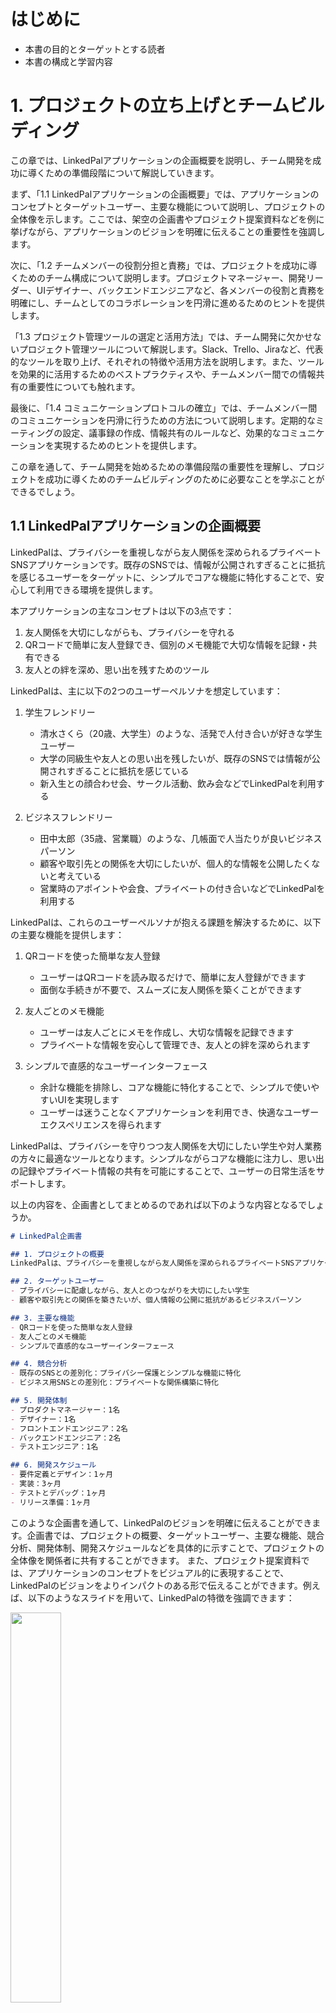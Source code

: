 # はじめに
- 本書の目的とターゲットとする読者
- 本書の構成と学習内容

# 1. プロジェクトの立ち上げとチームビルディング

この章では、LinkedPalアプリケーションの企画概要を説明し、チーム開発を成功に導くための準備段階について解説していきます。

まず、「1.1 LinkedPalアプリケーションの企画概要」では、アプリケーションのコンセプトとターゲットユーザー、主要な機能について説明し、プロジェクトの全体像を示します。ここでは、架空の企画書やプロジェクト提案資料などを例に挙げながら、アプリケーションのビジョンを明確に伝えることの重要性を強調します。

次に、「1.2 チームメンバーの役割分担と責務」では、プロジェクトを成功に導くためのチーム構成について説明します。プロジェクトマネージャー、開発リーダー、UIデザイナー、バックエンドエンジニアなど、各メンバーの役割と責務を明確にし、チームとしてのコラボレーションを円滑に進めるためのヒントを提供します。

「1.3 プロジェクト管理ツールの選定と活用方法」では、チーム開発に欠かせないプロジェクト管理ツールについて解説します。Slack、Trello、Jiraなど、代表的なツールを取り上げ、それぞれの特徴や活用方法を説明します。また、ツールを効果的に活用するためのベストプラクティスや、チームメンバー間での情報共有の重要性についても触れます。

最後に、「1.4 コミュニケーションプロトコルの確立」では、チームメンバー間のコミュニケーションを円滑に行うための方法について説明します。定期的なミーティングの設定、議事録の作成、情報共有のルールなど、効果的なコミュニケーションを実現するためのヒントを提供します。

この章を通して、チーム開発を始めるための準備段階の重要性を理解し、プロジェクトを成功に導くためのチームビルディングのために必要なことを学ぶことができるでしょう。

## 1.1 LinkedPalアプリケーションの企画概要

LinkedPalは、プライバシーを重視しながら友人関係を深められるプライベートSNSアプリケーションです。既存のSNSでは、情報が公開されすぎることに抵抗を感じるユーザーをターゲットに、シンプルでコアな機能に特化することで、安心して利用できる環境を提供します。

本アプリケーションの主なコンセプトは以下の3点です：

1. 友人関係を大切にしながらも、プライバシーを守れる
2. QRコードで簡単に友人登録でき、個別のメモ機能で大切な情報を記録・共有できる
3. 友人との絆を深め、思い出を残すためのツール

LinkedPalは、主に以下の2つのユーザーペルソナを想定しています：

1. 学生フレンドリー
   - 清水さくら（20歳、大学生）のような、活発で人付き合いが好きな学生ユーザー
   - 大学の同級生や友人との思い出を残したいが、既存のSNSでは情報が公開されすぎることに抵抗を感じている
   - 新入生との顔合わせ会、サークル活動、飲み会などでLinkedPalを利用する

2. ビジネスフレンドリー
   - 田中太郎（35歳、営業職）のような、几帳面で人当たりが良いビジネスパーソン
   - 顧客や取引先との関係を大切にしたいが、個人的な情報を公開したくないと考えている
   - 営業時のアポイントや会食、プライベートの付き合いなどでLinkedPalを利用する

LinkedPalは、これらのユーザーペルソナが抱える課題を解決するために、以下の主要な機能を提供します：

1. QRコードを使った簡単な友人登録
   - ユーザーはQRコードを読み取るだけで、簡単に友人登録ができます
   - 面倒な手続きが不要で、スムーズに友人関係を築くことができます

2. 友人ごとのメモ機能
   - ユーザーは友人ごとにメモを作成し、大切な情報を記録できます
   - プライベートな情報を安心して管理でき、友人との絆を深められます

3. シンプルで直感的なユーザーインターフェース
   - 余計な機能を排除し、コアな機能に特化することで、シンプルで使いやすいUIを実現します
   - ユーザーは迷うことなくアプリケーションを利用でき、快適なユーザーエクスペリエンスを得られます

LinkedPalは、プライバシーを守りつつ友人関係を大切にしたい学生や対人業務の方々に最適なツールとなります。シンプルながらコアな機能に注力し、思い出の記録やプライベート情報の共有を可能にすることで、ユーザーの日常生活をサポートします。

以上の内容を、企画書としてまとめるのであれば以下のような内容となるでしょうか。

```markdown
# LinkedPal企画書

## 1. プロジェクトの概要
LinkedPalは、プライバシーを重視しながら友人関係を深められるプライベートSNSアプリケーションです。既存のSNSに不満を抱くユーザーに対して、シンプルでコアな機能に特化することで、安心して利用できる環境を提供します。

## 2. ターゲットユーザー
- プライバシーに配慮しながら、友人とのつながりを大切にしたい学生
- 顧客や取引先との関係を築きたいが、個人情報の公開に抵抗があるビジネスパーソン

## 3. 主要な機能
- QRコードを使った簡単な友人登録
- 友人ごとのメモ機能
- シンプルで直感的なユーザーインターフェース

## 4. 競合分析
- 既存のSNSとの差別化：プライバシー保護とシンプルな機能に特化
- ビジネス用SNSとの差別化：プライベートな関係構築に特化

## 5. 開発体制
- プロダクトマネージャー：1名
- デザイナー：1名
- フロントエンドエンジニア：2名
- バックエンドエンジニア：2名
- テストエンジニア：1名

## 6. 開発スケジュール
- 要件定義とデザイン：1ヶ月
- 実装：3ヶ月
- テストとデバッグ：1ヶ月
- リリース準備：1ヶ月
```

このような企画書を通して、LinkedPalのビジョンを明確に伝えることができます。企画書では、プロジェクトの概要、ターゲットユーザー、主要な機能、競合分析、開発体制、開発スケジュールなどを具体的に示すことで、プロジェクトの全体像を関係者に共有することができます。
また、プロジェクト提案資料では、アプリケーションのコンセプトをビジュアル的に表現することで、LinkedPalのビジョンをよりインパクトのある形で伝えることができます。例えば、以下のようなスライドを用いて、LinkedPalの特徴を強調できます：

 <img src="img/icon.png" width="40%" />

- LinkedPalのロゴとキャッチフレーズ
- ユーザーペルソナを表すイラストとストーリー
- 主要な機能を示すスクリーンショットやモックアップ
- 競合他社との比較表
- 開発ロードマップ

これらの企画書やプロジェクト提案資料を通して、LinkedPalのビジョンを明確かつ魅力的に伝えることができます。プロジェクトの初期段階で、関係者全員がアプリケーションのビジョンを共有することは、開発を円滑に進める上で非常に重要です。共通のビジョンを持つことで、チームメンバーのモチベーションを高め、プロジェクトの成功に向けて一丸となって取り組むことができるのです。

## 1.2 チームメンバーの役割分担と責務

LinkedPalの開発を成功に導くためには、適切なチーム構成と各メンバーの役割分担が不可欠です。ここでは、プロジェクトに関わる主要なメンバーの役割と責務について説明します。

1. プロダクトマネージャー
   - プロジェクト全体の進捗管理と調整を行う
   - チームメンバー間のコミュニケーションを促進し、情報共有を徹底する
   - 予算管理とリソース配分の最適化を図る
   - ステークホルダーとの折衝や報告を行う

2. デザイナー
   - ユーザー調査とペルソナの作成を通じて、ユーザーニーズを明確化する
   - ワイヤーフレームやモックアップを作成し、アプリケーションのUI/UXを設計する
   - デザインガイドラインを作成し、アプリケーションの一貫性を維持する
   - エンジニアと協力して、デザインの実装可能性を検討する

3. フロントエンドエンジニア
   - デザイナーが作成したUIデザインを、AndroidやiOS向けに実装する（本書ではAndroidアプリ開発エンジニアにフォーカスします）
   - Jetpack ComposeやMaterial Designなどの最新技術を活用し、高品質なUIを構築する
   - ユーザーインタラクションやアニメーションの実装を担当する
   - バックエンドエンジニアと連携し、APIとの統合を行う

4. バックエンドエンジニア
   - アプリケーションのサーバーサイドの設計と実装を担当する
   - データベース設計とAPIの開発を行う
   - セキュリティやパフォーマンスに配慮した、スケーラブルなバックエンドシステムを構築する
   - フロントエンドエンジニアと協力して、API仕様の策定と実装を進める

5. テストエンジニア
   - テスト計画の作成とテストケースの設計を行う
   - ユニットテスト、統合テスト、UIテストなどの自動テストを実装する
   - テスト実行とデバッグを通じて、アプリケーションの品質を確保する
   - バグ報告と修正のフォローアップを行う

これらのメンバーが協力して、LinkedPalの開発を進めていきます。各メンバーが自身の専門性を発揮しつつ、他のメンバーとのコラボレーションを円滑に行うことが、プロジェクトの成功につながります。

また、チームメンバーの役割と責務を明確にすることで、以下のようなメリットが得られます：

- メンバー間の dependencies を明らかにし、円滑なコミュニケーションを促進できる
- 各メンバーが自身の責任範囲を理解し、主体的に行動できる
- メンバー間の respect を醸成し、建設的な議論を通じて、より良いソリューションを生み出せる

チーム開発においては、メンバー間の信頼関係と相互理解が何よりも重要です。役割分担と責務を明確にすることで、メンバー間の連携をスムーズにし、プロジェクトを成功に導くことができるのです。

実際のプロジェクトでは、これらの役割分担をチームメンバーの スキルセットや経験に応じて 最適化し、柔軟に調整していくことが求められます。また、プロジェクトの進行に合わせて、メンバーの役割や責務を見直し、必要に応じて再編成することも重要です。たとえばモックアップ作成の段階からフロントエンドエンジニアが深く関わる形もよく見られるスタイルかと思います。

LinkedPalの開発プロジェクトでは、これらの役割分担と責務を念頭に置きながら、チームビルディングとコラボレーションを進めていきます。各メンバーの強みを活かし、互いに尊重し合いながら、高品質なアプリケーションの開発を目指していくことが、プロジェクト成功の鍵となるでしょう。

## 1.3 プロジェクト管理ツールの選定と活用方法

LinkedPalの開発を効率的に進めるためには、適切なプロジェクト管理ツールの選定と活用が欠かせません。ここでは、代表的なプロジェクト管理ツールを紹介し、それぞれの特徴と活用方法について説明します。

1. Slack
   - リアルタイムコミュニケーションを促進するためのチャットツール
   - チャンネルを使って、トピックごとに会話を整理できる
   - チャンネルへの参加が基本的に自由となっており、オープンなコミュニケーションに向いている
   - ファイル共有や統合機能により、情報共有やタスク管理がスムーズに行える
   - LinkedPalの開発では、Slackを使って日常的なコミュニケーションや情報共有を行う

2. Trello
   - カンバン方式のタスク管理ツール
   - カードとボードを使って、タスクの進捗状況を視覚的に管理できる
   - シンプルで直感的なUIにより、チームメンバー全員が容易に利用できる
   - LinkedPalの開発では、Trelloを使ってタスクの割り当てや進捗管理を行う

3. Jira
   - 本格的なプロジェクト管理ツール
   - エピック、ストーリー、タスクなどの階層構造で、プロジェクトの全体像を管理できる
   - スクラムやカンバンなど、様々な開発手法に対応している
   - LinkedPalの開発では、Jiraを使って開発スケジュールや課題管理を行う

4. Confluence
   - ドキュメント共有とコラボレーションのためのツール
   - プロジェクトの仕様書、設計書、議事録などを一元管理できる
   - バージョン管理機能により、ドキュメントの変更履歴を追跡できる
   - LinkedPalの開発では、Confluenceを使ってプロジェクトのドキュメンテーションを行う

5. GitHub
   - バージョン管理システムとしてデファクトスタンダードのGit
   - プルリクエストを使ったコードレビューや、issueを使ったタスク管理が行える
   - CIツールとの連携により、継続的インテグレーション（CI）の実現が容易
   - LinkedPalの開発では、GitHubを使ってソースコードの管理とコラボレーションを行う

これらのツールを効果的に活用するためには、以下のようなベストプラクティスが重要です：

- ツールの使用目的と運用ルールを明確にし、チームメンバー全員で共有する
- 定期的にツールの使用状況をレビューし、必要に応じて改善を行う
- ツール間の連携を検討し、情報の一元管理と自動化を図る
- メンバーのツール習熟度を高めるために、トレーニングや勉強会を実施する

LinkedPalの開発プロジェクトでは、これらのツールを適材適所で活用し、チームメンバー間のコラボレーションを円滑に進めていきます。

また、プロジェクトの規模や特性に応じて、ツールの選定や組み合わせを柔軟に見直していくことも重要です。ツールはあくまでも手段であり、チームにとって最適な環境を構築することが目的であることを忘れてはいけません。たとえば、JiraのカンバンボードはTrelloの主要な機能をカバーしており、多くの場合、Jiraだけでタスク管理を行うことができます。本書では、以下のようなケースを想定し、TrelloとJiraの併用について触れています。

1. 軽量なタスク管理
   - Trelloは、シンプルで直感的なUIが特徴です。プロジェクトの初期段階や、小規模なタスクを管理する際に、Trelloを使うことで、素早くタスクの可視化と管理を行うことができます。
   - Jiraは、より本格的なプロジェクト管理機能を提供しますが、その分、設定や操作が複雑になる傾向があります。プロジェクトの規模や複雑さに応じて、使い分けることが効果的です。

2. 外部ステークホルダーとのコラボレーション
   - Trelloは、シンプルなUIとゲスト招待機能により、外部ステークホルダーとのコラボレーションに適しています。
   - 社外のデザイナーやマーケティングチームなど、開発チーム以外のメンバーとタスクを共有する際に、Trelloを使うことで、スムーズなコミュニケーションが可能になります。

3. 個人のタスク管理
   - Trelloは、個人のタスク管理にも適しています。プロジェクトとは別に、個人の作業やTODOを管理するために、Trelloを使うことができます。
   - 個人のタスクを別のツールで管理することで、プロジェクトのタスクとの混同を防ぎ、生産性を高めることができます。

ただし、ツールの乱立はかえって生産性を損なう恐れがあるため、導入には慎重に検討する必要があります。プロジェクトの規模や複雑さ、チームメンバーのスキルセットなどを考慮し、最適なツールの組み合わせを選択することが重要です。プロジェクトの各フェーズやタスクの性質に応じて、適切なツールを選択し、効率的なタスク管理を目指していく必要があるでしょう。

LinkedPalの開発チームでは、これらのプロジェクト管理ツールを活用しながら、以下のようなコラボレーションを実践していきます：

- Slackでの日常的なコミュニケーションと情報共有
- Trelloでのタスクの可視化と進捗管理
- Jiraでのプロジェクト全体の進捗管理と課題管理
- Confluenceでのドキュメンテーションとナレッジ共有
- GitHubでのソースコード管理とコードレビュー

これらのツールとプラクティスを通じて、チームメンバー間の連携を強化し、プロジェクトの成功に向けて邁進していきます。

プロジェクト管理ツールは、チーム開発になくてはならない存在です。適切なツールを選定し、効果的に活用することで、コミュニケーションの活性化、情報共有の促進、タスク管理の効率化など、様々なメリットを得ることができます。LinkedPalの開発プロジェクトでは、これらのツールを最大限に活用し、高品質なアプリケーションを目指していくことになるでしょう。

## 1.4 コミュニケーションプロトコルの確立

LinkedPalの開発チームがプロジェクトを成功に導くためには、効果的なコミュニケーションが不可欠です。ここでは、チームメンバー間のコミュニケーションを円滑に行うための方法と、コミュニケーションプロトコルの確立について説明します。

1. 定期的なミーティングの設定
   - デイリースクラム：毎日15分程度、チームメンバーが当日の作業予定や進捗状況を共有する
   - スプリントプランニング：スプリントの開始時に、スプリントの目標と取り組むタスクを決定する
   - スプリントレビュー：スプリントの終了時に、成果物のデモンストレーションを行い、フィードバックを得る
   - スプリントレトロスペクティブ：スプリントの振り返りを行い、改善点を話し合う

2. ミーティングのベストプラクティス
   - 議題と目的を明確にし、事前に共有する
   - タイムボックスを設定し、時間を有効活用する
   - 全員が発言できる機会を設ける
   - 決定事項とアクションアイテムを明確にし、議事録に記録する

3. 非同期コミュニケーションの活用
   - Slackなどのチャットツールを使い、リアルタイムでの情報共有を行う
   - ドキュメントやWikiを活用し、プロジェクトの知見を蓄積・共有する
   - プルリクエストやコードレビューを通じて、コードに関する議論を行う

4. 1on1ミーティングの実施
   - マネージャーとメンバーが定期的に1対1で面談を行う
   - メンバーの状況や意見を把握し、適切なサポートを提供する
   - 信頼関係を構築し、オープンなコミュニケーションを促進する

5. コミュニケーションの原則
   - 明確かつ簡潔なコミュニケーションを心がける
   - 相手の立場に立って、敬意を持ってコミュニケーションを行う
   - 建設的なフィードバックを提供し、継続的な改善を目指す
   - 情報の透明性を確保し、チーム全体での情報共有を徹底する

LinkedPalの開発チームでは、これらのコミュニケーションプロトコルを確立し、チームメンバー間の連携を強化していきます。定期的なミーティングを通じて、プロジェクトの進捗や課題を共有し、適切な意思決定を行います。また、非同期コミュニケーションツールを活用することで、情報の共有と蓄積を効率的に行います。

1on1ミーティングを実施することで、メンバーの状況を把握し、適切なサポートを提供します。マネージャーは、メンバーの強みを活かし、成長を支援する役割を担います。

コミュニケーションの原則を徹底することで、チームメンバー間の信頼関係を構築し、建設的な議論を促進します。お互いを尊重し、オープンなコミュニケーションを行うことで、より良いソリューションを生み出すことができます。

プロジェクトの進行に合わせて、コミュニケーションプロトコルを継続的に改善していくことも重要です。定期的にレトロスペクティブを行い、コミュニケーションの課題を特定し、改善策を実施していきます。

LinkedPalの開発プロジェクトでは、これらのコミュニケーションプロトコルを確立し、チームメンバー間の連携を強化することで、プロジェクトの成功を目指していきます。効果的なコミュニケーションは、高品質なアプリケーションを開発するための基盤となるでしょう。

# 2. 要件定義とアプリケーション設計

LinkedPalの開発を進めるにあたり、まず要件定義とアプリケーション設計を行います。この章では、要件収集からアーキテクチャの選定、テスト戦略の策定までの一連のプロセスを説明します。

「2.1 要件収集とユーザーストーリーの作成」では
- ステークホルダーへのインタビューを通じて、アプリケーションに必要な機能と非機能要件を収集します。
- 収集した要件をもとに、ユーザーストーリーを作成し、優先順位を付けます。

「2.2 画面遷移図とワイヤーフレームの作成」では
- 要件をもとに、アプリケーションの画面遷移図を作成します。
- 各画面のワイヤーフレームを作成し、ユーザーインターフェースの概要を視覚化します。

「2.3 APIの設計とドキュメンテーション」では
- アプリケーションが必要とするサーバーサイドのAPIを設計します。
- APIの仕様をドキュメント化し、フロントエンドとバックエンドの開発チームで共有します。

「2.4 アーキテクチャの選定とクリーンアーキテクチャの適用」では
- LinkedPalの開発に適したアーキテクチャを選定します。
- クリーンアーキテクチャの原則を適用し、各レイヤーの役割と責務を明確にします。

「2.5 テスト戦略の策定」では
- アプリケーションの品質を確保するためのテスト戦略を策定します。
- ユニットテスト、統合テスト、UIテストなど、各レベルでのテストの方針を決定します。

この章を通して、LinkedPalの要件を明確化し、アプリケーションの設計を行います。要件定義とアプリケーション設計は、開発を始める前の重要な準備段階であり、プロジェクトの成功を左右する要因となります。

以下の節では、それぞれの項目について詳しく説明していきます。要件収集からテスト戦略の策定までの一連のプロセスを丁寧に解説することで、アプリケーション開発の全体像を理解できるようにします。

## 2.1 要件収集とユーザーストーリーの作成

要件収集は、アプリケーションの目的や機能、非機能要件を明確にするためのプロセスです。LinkedPalの開発では、ステークホルダーへのインタビューを通じて要件を収集し、ユーザーストーリーを作成します。

### 2.1.1 ステークホルダーへのインタビュー
- プロジェクトに関わるステークホルダーを特定します（例：エンドユーザー、プロダクトオーナー、マーケティングチームなど）。
- ステークホルダーにインタビューを行い、アプリケーションに求める機能や要求事項を収集します。
- インタビューでは、オープンエンドの質問を使ってステークホルダーの意見を引き出し、潜在的なニーズを掘り起こします。

インタビューの例：
```
Q: LinkedPalを使ってどのようなことを実現したいですか？
A: プライバシーを守りながら、友人とのつながりを大切にしたいです。

Q: 友人とのつながりを深めるために、どのような機能が必要だと思いますか？
A: 友人ごとにメモを残せる機能があると、大切な思い出を記録できて良いと思います。

Q: プライバシー保護のために、どのような配慮が必要でしょうか？
A: 友人の追加は、QRコードなどの限定的な方法にして、不特定多数からの友人申請を防ぐ必要があります。
```

### 2.1.2 ペルソナの作成
- インタビューで得られた情報をもとに、アプリケーションの典型的なユーザーを表すペルソナを作成します。
- ペルソナには、名前、年齢、職業、ニーズ、ペインなどの属性を設定し、具体的なイメージを持つことが重要です。
- 複数のペルソナを作成することで、異なるタイプのユーザーを考慮に入れた設計が可能になります。

ペルソナの例：
```
名前：鈴木 由美（すずき ゆみ）
年齢：22歳
職業：大学生
ニーズ：同じ趣味を持つ友人と交流を深めたい。プライバシーを守りつつ、大切な思い出を共有したい。
ペイン：SNSでは個人情報の公開範囲を細かく設定できない。友人からの投稿が大量に流れてきて、大切な情報を見逃してしまう。
```

### 2.1.3 ユーザーストーリーの作成

- ペルソナをもとに、アプリケーションに必要な機能を、ユーザーの視点から「ユーザーストーリー」として記述します。
- ユーザーストーリーは、「ユーザーは～したい。なぜなら、～だからだ。」という形式で記述します。
- 各ストーリーには、優先順位とストーリーポイント（実装の難易度や工数の見積もり）を付与します。

ストーリーポイントは、フィボナッチ数列（1、2、3、5、8、13、21）を使って割り当てることが一般的です。例えば１つのスプリントを２週間で実施するような場合、各ポイントの目安は以下の通りです：

- 1ポイント：簡単な機能で、1日以内に実装が完了するもの。
- 2ポイント：1ポイントよりは複雑だが、2〜3日で実装が完了するもの。
- 3ポイント：中程度の複雑さで、3〜5日で実装が完了するもの。
- 5ポイント：複雑な機能で、1週間程度を要するもの。
- 8ポイント：非常に複雑な機能で、2週間（1スプリント）をフルに使ってようやく完了するレベル。
- 13ポイント以上：8ポイントを超えるような大規模な機能は、さらに細かいタスクに分割することを検討する。

ユーザーストーリーの例：
```
- ユーザーは、QRコードを読み取ることで、簡単に友人を追加したい。なぜなら、IDの入力なしでつながりたいからだ。
  - 優先順位：高
  - ストーリーポイント：3

- ユーザーは、友人ごとにメモを残したい。なぜなら、友人との大切な思い出を記録しておきたいからだ。
  - 優先順位：中
  - ストーリーポイント：5
```

ストーリーポイントの割り当ては、チームの経験や過去のデータをもとに微調整していくことが重要です。プロジェクトを進める中で、実際の開発速度や難易度を踏まえてポイントの基準を更新し、より正確な見積もりができるようにしていくことが求められます。

### 2.1.4 要件のまとめと共有
- 収集した要件をまとめ、プロジェクトチーム全体で共有します。
- 要件のまとめには、アプリケーションの目的、ペルソナ、主要な機能、非機能要件などを含めます。
- チームメンバー全員が要件を理解し、プロジェクトのゴールを共有することが重要です。

要件のまとめ例：
```
# LinkedPal要件まとめ

## アプリケーションの目的
- プライバシーを守りながら、友人とのつながりを深めるためのSNSを提供する。

## ペルソナ
1. 鈴木由美（22歳、大学生）
2. 田中太郎（35歳、会社員）

## 主要な機能
- QRコードを使った友人追加
- 友人ごとのメモ機能
- プライバシー保護のための限定公開機能

## 非機能要件
- セキュリティ：個人情報の保護、セキュアな通信
- パフォーマンス：快適なレスポンスタイム、低いバッテリー消費
- ユーザビリティ：シンプルで直感的なUI、アクセシビリティへの配慮
```

要件収集とユーザーストーリーの作成は、アプリケーションの設計と開発の基礎となるプロセスです。ステークホルダーの意見を丁寧に聞き、ペルソナを作成することで、ユーザーの視点に立った設計が可能になります。また、ユーザーストーリーを使って機能を具体化し、優先順位を付けることで、開発の方向性を明確にすることができます。

この節では、要件収集とユーザーストーリーの作成について、具体的な例を交えて説明しました。インタビューの質問例やペルソナ、ユーザーストーリーのサンプルにより要件定義のプロセスがイメージしやすくなったのではないでしょうか。要件のまとめ方と共有の重要性についても触れ、チーム全体で要件を理解することの大切さも示しました。

次の節では、この要件定義をもとに、画面遷移図とワイヤーフレームを作成する方法について説明していきます。

## 2.2 画面遷移図とワイヤーフレームの作成

要件定義が完了したら、次はアプリケーションの画面構成と画面遷移を設計します。画面遷移図とワイヤーフレームを作成することで、アプリケーションの全体像を視覚的に表現し、ユーザーインターフェースの基本的な設計を行います。

### 2.2.1 画面遷移図の作成
- 要件定義で収集した情報をもとに、アプリケーションに必要な画面を洗い出します。
- 画面間の遷移を矢印で示し、全体の画面構成を図式化します。
- 画面遷移図は、開発チームとステークホルダーの間で、アプリケーションの全体像を共有するためのコミュニケーションツールとしても活用します。

画面遷移図の例：
```mermaid
graph TD
    A{アプリ起動} -->|アカウント未作成| B(Landing Page)
    A -->|アカウント作成済み| L(ログイン画面)
    B --> R(ユーザー登録)
    R --> C(ユーザー基本情報登録画面)
    C --> D(登録完了画面)
    D --> L
    L --> |認証失敗| P(パスワードリセット画面)
    L --> |認証成功| E[ホーム画面]
    E --> F(ユーザー情報表示画面)
    E --> G(友だちリスト表示画面)
    E --> S(設定画面)
    E --> N(通知画面)
    F --> U(プロフィール編集画面)
    F --> V(アカウント削除画面)
    F --> W(プライバシーポリシー・利用規約画面)
    F --> X(アップデート情報追加画面)
    G --> H(友だち情報詳細画面)
    G --> I(友だち追加画面)
    I --> Q(QRコードスキャン)
    I --> Z(自身のQRコード表示画面)
    H --> J(メモ情報編集画面)
    H --> K(メモ削除)
    N --> O(友だちリクエスト一覧画面)
    S --> V
```

### 2.2.2 ワイヤーフレームの作成
- 画面遷移図で定義した各画面について、ワイヤーフレームを作成します。
- ワイヤーフレームは、画面のレイアウトや配置、ユーザーインターフェースの要素を簡略化して表現します。
- 詳細なデザインは含めず、機能要素の配置とユーザーの操作の流れに焦点を当てます。
- ワイヤーフレームは、デザインや開発の前に、ユーザーインターフェースの基本構造を確認するために使用します。

ワイヤーフレームの例：
```
[ホーム画面]

+--------------------------+
|         LinkedPal        |
+--------------------------+
|    [プロフィール画像]       |
|     [ユーザー名]           |
|                          |
|    [友だちリスト]          |
|    - 友だち1              |
|    - 友だち2              |
|    - 友だち3              |
|                          |
|     [友だち追加ボタン]      |
|    [設定ボタン]            |
+--------------------------+
```

### 2.2.3 ステークホルダーとのレビュー
- 作成した画面遷移図とワイヤーフレームを、ステークホルダーと共有します。
- ステークホルダーからのフィードバックを収集し、必要に応じて修正を行います。
- レビューを通じて、要件の漏れや認識の齟齬を早期に発見し、手戻りを防ぎます。

### 2.2.4 デザインへの引き継ぎ
- 確定した画面遷移図とワイヤーフレームを、UIデザイナーに引き継ぎます。
- UIデザイナーは、ワイヤーフレームをもとに、詳細なビジュアルデザインを作成します。
- デザインの過程でも、ユーザーストーリーや要件を参照し、ユーザー視点でのデザインを心がけます。

画面遷移図とワイヤーフレームの作成は、要件定義で収集した情報を可視化し、アプリケーションの全体像を明確にするための重要なステップです。これらのアウトプットは、開発チーム内だけでなく、ステークホルダーとのコミュニケーションツールとしても活用されます。

画面遷移図は、アプリケーションのナビゲーション構造を表現し、ユーザーがどのように画面間を移動するかを示します。ワイヤーフレームは、各画面の基本的なレイアウトとユーザーインターフェースの要素を視覚化します。これらを組み合わせることで、アプリケーションの使い勝手や操作性を事前に確認することができます。

ステークホルダーとのレビューを通じて、要件の漏れや認識の違いを早期に発見し、修正することが重要です。画面遷移図とワイヤーフレームは、プロジェクトの進行に合わせて適宜更新し、常に最新の状態を保つことが求められます。（一般的には、ワイヤーフレーム等を独立して管理し続けるケースは少なく、後述のデザインプロセスに統合される形でFigma等のツールを利用して管理・共有される形が多いようです）

最終的に、確定した画面遷移図とワイヤーフレームは、UIデザイナーに引き継がれ、詳細なビジュアルデザインの制作につながります。この一連のプロセスを丁寧に進めることで、ユーザー視点に立った使いやすいインターフェースを実現することができるのです。

2.2.5 APIの設計との連携
- 画面遷移図やワイヤーフレームの作成と並行して、APIの設計を行います。
- フロントエンドとバックエンドの開発チームが協力し、想定する画面遷移や機能の実現可能性を検討します。
- 必要に応じて、画面遷移図やワイヤーフレームの修正を行い、APIの設計にフィードバックします。
- この連携により、技術的な制約を考慮した、より実現可能性の高い設計を行うことができます。


2.2.6 エンジニアとの協業
- 画面遷移図やワイヤーフレームの作成には、フロントエンドとバックエンドのエンジニアも初期段階から参加することが望ましいです。
- エンジニアの視点から、技術的な実現可能性や制約事項を検討し、設計に反映することができます。
- デザイナーとエンジニアが協力して設計を進めることで、より実現可能性の高い、高品質なアプリケーションを目指すことができます。

こうして、どの画面でどのような情報要素を表示する必要があるのか？が明確になりました。次の節では、LinkedPalアプリケーションのサーバーサイドで必要となるAPIの設計とドキュメンテーションについて説明します。

## 2.3 APIの設計とドキュメンテーション

LinkedPalアプリケーションのサーバーサイドでは、フロントエンドとのデータのやり取りをするためのAPIを設計する必要があります。APIの設計は、前節で作成した画面遷移図やワイヤーフレームと密接に関連しています。フロントエンドとバックエンドの開発チームが協力し、想定する画面遷移や機能の実現可能性を検討しながら、APIの設計を進めていきます。

### 2.3.1 APIの設計
- フロントエンドが必要とするデータや操作を分析し、APIのエンドポイントを定義します。
- RESTful APIの原則に従い、リソースの命名やHTTPメソッドの使用を統一します。
- 認証や認可の方式を決定し、セキュリティ面での設計も行います。
- レスポンスのフォーマット（JSONなど）を決定します。

APIエンドポイントの例：
```
- POST /api/auth/login：ログイン
- POST /api/auth/register：ユーザー登録
- GET /api/users/{userId}：ユーザー情報の取得
- GET /api/friends/{userId}：友だちリストの取得
- POST /api/friends/{userId}：友だちの追加
- GET /api/memos/{userId}：メモリストの取得
- POST /api/memos/{userId}：メモの作成
- PUT /api/memos/{memoId}：メモの更新
- DELETE /api/memos/{memoId}：メモの削除
```

### 2.3.2 APIドキュメンテーション
- APIの仕様を明確に文書化し、フロントエンドとバックエンドの開発チームで共有します。
- ドキュメンテーションには、エンドポイントのURL、HTTPメソッド、リクエストパラメータ、レスポンスの形式などを記載します。
- ドキュメンテーションツール（Swagger、APIブループリントなど）を使用して、可視化と自動生成を行うことも効果的です。
- サンプルリクエストとレスポンスを含めることで、APIの使用方法をわかりやすく説明します。

APIドキュメンテーションの例：
```
## ユーザー登録

- URL：`POST /api/auth/register`
- リクエストパラメータ：
  - `username`（必須）：ユーザー名
  - `email`（必須）：メールアドレス
  - `password`（必須）：パスワード

- レスポンス（成功時）：
```json
  {
    "userId": "123",
    "username": "john_doe",
    "email": "john@example.com",
    "token": "abc123"
  }
```

- レスポンス（エラー時）：
```json
  {
    "error": "Invalid email address"
  }
```

### 2.3.3 APIの実装とテスト
- 設計したAPIを、サーバーサイドで実装します。
- 単体テストとインテグレーションテストを実施し、APIの動作を検証します。
- ドキュメンテーションと実装の整合性を確認し、必要に応じて更新します。
- フロントエンドの開発チームと協力し、APIの動作を確認します。

### 2.3.4 APIのバージョン管理
- APIの変更や拡張に備えて、バージョン管理の仕組みを導入します。
- バージョン番号をURLに含めるなどの方法で、APIのバージョンを明示します。
- 互換性を維持しながら、APIの更新を行えるようにします。

APIの設計とドキュメンテーションは、フロントエンドとバックエンドの開発チームをつなぐ重要な役割を果たします。明確で一貫性のあるAPI設計は、開発の効率を高め、コードの品質を向上させます。また、わかりやすいドキュメンテーションは、開発者の理解を深め、APIの利用を促進します。

APIの設計では、RESTfulアーキテクチャの原則に従うことが一般的です。リソースベースのURLの設計、適切なHTTPメソッドの使用、ステートレス性の確保などが重要なポイントとなります。また、認証や認可の仕組みを適切に設計し、APIのセキュリティを確保することも欠かせません。

ドキュメンテーションでは、APIの仕様を明確かつ網羅的に記述することが求められます。ドキュメンテーションツールを活用することで、APIの可視化と自動生成が可能になり、ドキュメントの品質と一貫性を維持しやすくなります。サンプルコードを含めることで、開発者にとってより理解しやすいドキュメントになるでしょう。

APIの実装とテストでは、設計とドキュメンテーションに基づいて、サーバーサイドの開発を進めます。単体テストとインテグレーションテストを実施することで、APIの品質を確保し、意図した動作が実現されていることを確認します。また、フロントエンドの開発チームとも連携し、APIの動作を検証することが重要です。

LinkedPalアプリケーションの開発においても、APIの設計とドキュメンテーションを丁寧に行うことで、フロントエンドとバックエンドの連携をスムーズにし、高品質なアプリケーションを実現することができるでしょう。

次の節では、LinkedPalアプリケーションのアーキテクチャ選定とクリーンアーキテクチャの適用について説明します。

## 2.4 アーキテクチャの選定とクリーンアーキテクチャの適用

LinkedPalアプリケーションは、主力プロダクトの１つとして開発する方針が立てられています。したがいまして、長く継続的に開発が行えるよう、保守性と拡張性に優れたアーキテクチャを選定することが重要です。ここでは、クリーンアーキテクチャの概念を導入することとし、その適用方法について説明します。

2.4.1 クリーンアーキテクチャとは
- クリーンアーキテクチャは、ロバート・C・マーティン（通称アンクル・ボブ）が提唱したソフトウェアアーキテクチャの設計手法です。
- ドメインロジック（ビジネスルール）を中心に、それを取り巻く形で各レイヤーを配置します。
- レイヤー間の依存関係を内側（ドメインロジック側）に向けることで、変更に強く、テストしやすい構造を実現します。

クリーンアーキテクチャの主要なレイヤーは以下の通りです：

1. エンティティ（Entities）：アプリケーションのビジネスルールを表現するオブジェクト
2. ユースケース（Use Cases）：アプリケーションの機能や操作を表現するユースケースクラス
3. インターフェース・アダプター（Interface Adapters）：外部との連携を行うコントローラーやプレゼンター
4. フレームワークとドライバー（Frameworks & Drivers）：UIフレームワークやデータベースなどの外部ライブラリやツール

2.4.2 LinkedPalアプリケーションへのクリーンアーキテクチャの適用
- LinkedPalアプリケーションでは、クリーンアーキテクチャの原則を導入し、各レイヤーの役割と責務を明確にします。
- エンティティ層では、ユーザー、友だち、メモなどのドメインオブジェクトを定義します。
- ユースケース層では、ログイン、友だち追加、メモ作成などのアプリケーションの機能を表現するユースケースクラスを実装します。
- インターフェース・アダプター層では、ViewModelやRepositoryなどのクラスを配置し、UIとデータ永続化の実装を隠蔽します。
- フレームワークとドライバー層では、Android SDKやRoom、Retrofitなどの外部ライブラリを使用します。

クリーンアーキテクチャを適用することで、以下のようなメリットが得られます：

- ドメインロジックを中心に設計することで、アプリケーションの核となる部分が明確になります。
- レイヤー間の依存関係を内側に向けることで、外部の変更による影響を最小限に抑えられます。
- 各レイヤーが独立しているため、テストがしやすく、保守性が向上します。
- 新しい機能の追加や変更が容易になり、アプリケーションの拡張性が高まります。

2.4.3 マルチモジュール構成の導入
- LinkedPalアプリケーションでは、クリーンアーキテクチャの各レイヤーをマルチモジュール構成で実装することを検討します。
- マルチモジュール構成では、アプリケーションを複数のモジュールに分割し、それぞれのモジュールが独立して開発・テストできるようにします。
- 例えば、`:domain`、`:usecase`、`:data`、`:presentation`などのモジュールを作成し、それぞれのレイヤーに対応するコードを配置します。
- マルチモジュール構成を導入することで、コードの構造化が進み、モジュール間の依存関係が明確になります。
- また、ビルド時間の短縮や、モジュール単位でのテストの実行が可能になるなど、開発効率の向上も期待できます。

2.4.4 クリーンアーキテクチャ適用時の注意点
- クリーンアーキテクチャを適用する際は、過度な抽象化を避け、アプリケーションの規模や複雑さに応じた設計を心がけることが重要です。
- レイヤー間のインターフェースを定義する際は、変更に強く、かつシンプルなものになるよう注意します。
- 外部ライブラリやフレームワークへの依存は、インターフェース・アダプター層で隔離し、内側のレイヤーへの影響を最小限に抑えます。
- パフォーマンスへの影響を考慮し、必要に応じてレイヤー間のデータ受け渡しを最適化します。

クリーンアーキテクチャを適用したLinkedPalアプリケーションの開発では、以下のようなディレクトリ構成を採用します：

```
LinkedPal/
├── domain/
│   ├── model/
│   └── repository/
├── usecase/
├── data/
│   ├── local/
│   ├── remote/
│   └── repository/
└── presentation/
    ├── view/
    └── viewmodel/
```

このディレクトリ構成により、クリーンアーキテクチャの各レイヤーが明確に分離され、コードの構造化と保守性の向上が図られます。

アーキテクチャの選定とクリーンアーキテクチャの適用は、LinkedPalアプリケーションの開発における重要な意思決定です。クリーンアーキテクチャの原則を理解し、適切に適用することで、保守性と拡張性に優れたアプリケーションを開発することができるでしょう。

また、マルチモジュール構成の導入を検討することで、さらなるコードの構造化と開発効率の向上が期待できます。ただし、過度な抽象化や複雑さを避け、アプリケーションの規模に応じた設計を心がける必要があります。

LinkedPalアプリケーションの開発では、これらの原則を踏まえつつ、柔軟に対応していくことが求められます。クリーンアーキテクチャを適用することで、より高品質で保守性の高いアプリケーションを目指していきましょう。

次の節では、LinkedPalアプリケーションの品質を確保するためのテスト戦略について説明します。

## 2.5 テスト戦略の策定

2.5 テスト戦略の策定

LinkedPalアプリケーションの品質を確保するためには、適切なテスト戦略を策定し、実行することが重要です。ここでは、ユニットテスト、統合テスト、UIテストなど、各レベルでのテストの方針と実践方法について説明します。

2.5.1 テストピラミッドとテスト戦略
- テストピラミッドは、アプリケーションのテスト戦略を視覚化するためのモデルです。
- ピラミッドの下層にはユニットテスト、中層には統合テスト、上層にはUIテストが位置づけられます。
- 下層のテストほど数を多くし、高速で実行できるようにします。上層のテストは数を絞り込み、重要なシナリオに焦点を当てます。

LinkedPalアプリケーションでは、以下のようなテスト戦略を採用します：

1. ユニットテスト：
   - ビジネスロジックや各コンポーネントの機能を独立してテストします。
   - クリーンアーキテクチャのドメイン層とユースケース層に重点を置き、ロジックの正確性を確保します。
   - Mockitoなどのモック化ライブラリを活用し、依存するコンポーネントを分離してテストします。
   - テストカバレッジを高め、迅速なフィードバックループを実現します。

2. 統合テスト：
   - リポジトリ実装などのインフラストラクチャ層と、上位レイヤーとの連携をテストします。
   - データベースやAPIとの通信など、外部システムとの統合シナリオを検証します。
   - 実際のデータを使用したテストを行い、異常系の振る舞いも確認します。

3. UIテスト：
   - エンドツーエンドのユーザーシナリオを検証するために、UIテストを実施します。
   - Espressoなどの自動化フレームワークを使用し、画面遷移やユーザーアクションを自動化します。
   - ユーザーストーリーに基づいたテストケースを作成し、重要な機能の動作を確認します。
   - デバイスやOS環境の違いによる影響を検証するために、複数の環境でテストを実行します。

2.5.2 テスト自動化とCI/CDパイプラインの構築
- テストの自動化を推進し、手動テストの負担を軽減します。
- ユニットテストと統合テストは、ビルドプロセスに組み込み、自動的に実行されるようにします。
- UIテストは、夜間や週末などの定期的なタイミングで自動実行し、レグレッションを検出（回帰テスト。 前にテストしたソフトウェアが変更後もまだ動作するかどうかを、機能テストと非機能テストを再度実行して確認する作業のこと）します。
- CI（継続的インテグレーション）ツールを導入し、コードの変更に応じてテストが自動的に実行されるようにします。
- テスト結果とカバレッジレポートを可視化し、品質の状況を常に把握できるようにします。
- CD（継続的デリバリー）パイプラインを構築し、テストが成功した場合に自動的にデプロイできるようにします。

2.5.3 テスト駆動開発（TDD）の実践
- テスト駆動開発（TDD）は、テストを先に書いてから実装を行う開発手法です。
- TDDを実践することで、テスト可能な設計が促進され、テストの網羅性が向上します。
- 特にクリーンアーキテクチャのドメイン層とユースケース層では、TDDが効果的です。
- テストケースを先に用意することで、要件の明確化とインターフェースの設計が進みます。
- テストとコードを同時に進化させながら、段階的に機能を実装していきます。

2.5.4 テストの改善とメンテナンス
- テストコードもプロダクションコードと同様に、清潔に保ち、メンテナンス性を高める必要があります。
- テストの重複を排除し、テストデータの管理を適切に行います。
- テストの実行速度に留意し、並列実行やテストの分割などの最適化を行います。
- テスト結果を分析し、フィードバックを開発にフィードバックすることで、品質の継続的な改善を図ります。

テスト戦略の策定は、LinkedPalアプリケーションの品質を支える重要な活動です。テストピラミッドに基づいて、各レベルでのテストを適切に計画・実行することが求められます。

ユニットテストでは、クリーンアーキテクチャの原則を活かし、ドメインロジックとユースケースに重点を置いてテストを行います。モック化を活用することで、テストの独立性を高め、迅速なフィードバックを得ることができます。

統合テストでは、インフラストラクチャ層との連携や、外部システムとのインタラクションを検証します。実際のデータを使用したテストを行うことで、システム全体の動作を確認します。

UIテストでは、ユーザーストーリーに基づいたシナリオを自動化し、エンドツーエンドの機能を検証します。UIテストは数を絞り込み、重要な機能に焦点を当てることが大切です。

テストの自動化とCI/CDパイプラインの構築により、品質の継続的な監視と改善が可能になります。TDDの実践は、テスト駆動の設計を促進し、コードの品質と保守性を高めるでしょう。

LinkedPalアプリケーションの開発では、これらのテスト戦略を適切に実行し、高品質なアプリケーションの提供を目指します。テストを開発プロセスに組み込み、常に品質を意識した開発を進めていくことが重要です。

次の章では、いよいよ開発環境の構築とコーディング規約の確立について説明していきます。

# 3. 開発環境の構築とコーディング規約の確立
- 3.1 開発環境のセットアップ
- 3.2 バージョン管理システムの導入
- 3.3 コーディング規約とコードレビュープロセスの確立
- 3.4 CIツールの導入と自動化

# 4. アプリケーションの実装
- 4.1 テスト駆動開発（TDD）の実践
  - 4.1.1 ユーザー登録とログイン
  - 4.1.2 ホーム画面
  - 4.1.3 友だち管理
  - 4.1.4 メモ機能
  - 4.1.5 ユーザー情報管理
- 4.2 コード品質の確保
  - 4.2.1 リファクタリングの継続的実施
  - 4.2.2 Lintの活用
- 4.3 アーキテクチャの適用における留意点

# 5. テストとデバッグ
- 5.1 ユニットテストの実装
- 5.2 UIテストの自動化
- 5.3 APIの動作確認とドキュメンテーション
- 5.4 デバッグとトラブルシューティング

# 6. リリース準備
- 6.1 アプリケーションのパフォーマンス最適化
- 6.2 セキュリティチェックとコードの保護
- 6.3 ユーザードキュメントの作成
- 6.4 ストアへの公開プロセス

# 7. リリース後の運用と保守
- 7.1 ユーザーフィードバックの収集と分析
- 7.2 バグ修正とアップデートの計画
- 7.3 機能追加とアプリケーションの継続的改善
- 7.4 チームの振り返りとレッスンラーンド

# まとめ
- 本書で学んだ内容の振り返り
- モダンなAndroidアプリ開発とチーム開発のベストプラクティス
- 今後の展望とアドバイス

# 付録
- コード品質とリファクタリングのチェックリスト
- よく使われるライブラリとツール
- 参考リソース


